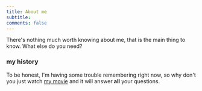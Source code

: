 ```yaml
---
title: About me
subtitle: 
comments: false
---
```


There's nothing much worth knowing about me, that is the main thing to know.
What else do you need?

### my history

To be honest, I'm having some trouble remembering right now, so why don't you just watch [my movie](http://en.wikipedia.org/wiki/The_Princess_Bride_%28film%29) and it will answer **all** your questions.
